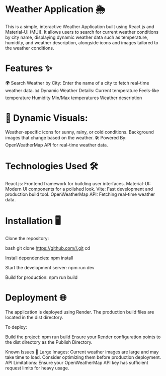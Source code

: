# Weather Application 🌦️

This is a simple, interactive Weather Application built using React.js and Material-UI (MUI). It allows users to search for current weather conditions by city name, displaying dynamic weather data such as temperature, humidity, and weather description, alongside icons and images tailored to the weather conditions.

# Features ✨

🌍 Search Weather by City: Enter the name of a city to fetch real-time weather data. 📊 Dynamic Weather Details: Current temperature Feels-like temperature Humidity Min/Max temperatures Weather description

# 🎨 Dynamic Visuals:

Weather-specific icons for sunny, rainy, or cold conditions. Background images that change based on the weather. 🛠️ Powered By: OpenWeatherMap API for real-time weather data.

# Technologies Used 🛠️

React.js: Frontend framework for building user interfaces. Material-UI: Modern UI components for a polished look. Vite: Fast development and production build tool. OpenWeatherMap API: Fetching real-time weather data.

# Installation 🖥️

Clone the repository:

bash git clone https://github.com//.git cd

Install dependencies: npm install

Start the development server: npm run dev

Build for production: npm run build

# Deployment 🌐

The application is deployed using Render. The production build files are located in the dist directory.

To deploy:

Build the project: npm run build Ensure your Render configuration points to the dist directory as the Publish Directory.

Known Issues 🚧 Large Images: Current weather images are large and may take time to load. Consider optimizing them before production deployment. API Limitations: Ensure your OpenWeatherMap API key has sufficient request limits for heavy usage.
